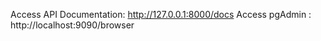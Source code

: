 Access API Documentation: http://127.0.0.1:8000/docs 
Access pgAdmin : http://localhost:9090/browser
